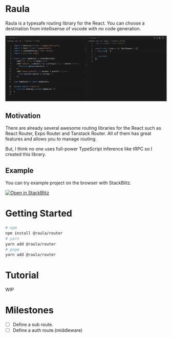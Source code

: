 # Raula

Raula is a typesafe routing library for the React. You can choose a destination from intellisense of vscode with no code generation.

<img src="../../docs/video/introduction.gif" />

## Motivation

There are already several awesome routing libraries for the React such as React Router, Expo Router and Tanstack Router. All of them has great features and allows you to manage routing.

But, I think no one uses full-power TypeScript inference like tRPC so I created this library.


## Example

You can try example project on the browser with StackBlitz.

[![Open in StackBlitz](https://developer.stackblitz.com/img/open_in_stackblitz.svg)](https://stackblitz.com/github/toyamarinyon/raula/tree/main/examples/app)

# Getting Started

```bash
# npm
npm install @raula/router
# yarn
yarn add @raula/router
# pnpm
yarn add @raula/router
```
# Tutorial

WIP

# Milestones

- [ ] Define a sub route.
- [ ] Define a auth route.(middleware)
